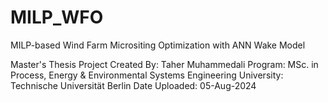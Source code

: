 # MILP_WFO
MILP-based Wind Farm Micrositing Optimization with ANN Wake Model

Master's Thesis Project
Created By: Taher Muhammedali
Program: MSc. in Process, Energy & Environmental Systems Engineering
University: Technische Universität Berlin
Date Uploaded: 05-Aug-2024
